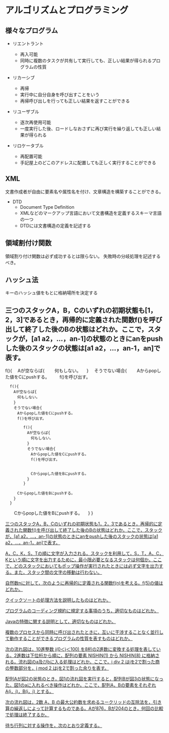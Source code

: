 # アルゴリズムとプログラミング

## 様々なプログラム
- リエントラント
  - 再入可能
  - 同時に複数のタスクが共有して実行しても、正しい結果が得られるプログラムの性質

- リカーシブ
  - 再帰
  - 実行中に自分自身を呼び出すことをいう
  - 再帰呼び出しを行っても正しい結果を返すことができる

- リユーザブル
  - 逐次再使用可能
  - 一度実行した後、ロードしなおさずに再び実行を繰り返しても正しい結果が得られる

- リロケータブル
  - 再配置可能
  - 手記屋上のどこのアドレスに配置しても正しく実行することができる


## XML
文書作成者が自由に要素名や属性名を付け、文章構造を構築することができる。

- DTD
  - Document Type Definition
  - XMLなどのマークアップ言語において文書構造を定義するスキーマ言語の一つ
  - DTDには文書構造の定義を記述する

## 領域割付け関数
領域割り付け関数は必ず成功するとは限らない。
失敗時の分岐処理を記述するべき。


## ハッシュ法
キーのハッシュ値をもとに格納場所を決定する


## 三つのスタックA，B，Cのいずれの初期状態も[1，2，3]であるとき，再帰的に定義された関数f()を呼び出して終了した後のBの状態はどれか。ここで，スタックが，[a1 a2，…，an-1]の状態のときにanをpushした後のスタックの状態は[a1 a2，…，an-1，an]で表す。
f(){
　Aが空ならば{
　　何もしない。
　}
　そうでない場合{
　　Aからpopした値をCにpushする。
　　f()を呼び出す。

      f(){
      　Aが空ならば{
      　　何もしない。
      　}
      　そうでない場合{
      　　Aからpopした値をCにpushする。
      　　f()を呼び出す。

            f(){
            　Aが空ならば{
            　　何もしない。
            　}
            　そうでない場合{
            　　Aからpopした値をCにpushする。
            　　f()を呼び出す。


            　　Cからpopした値をBにpushする。
            　}
            }

      　　Cからpopした値をBにpushする。
      　}
      }

　　Cからpopした値をBにpushする。
　}
}


[三つのスタックA，B，Cのいずれの初期状態も1，2，3であるとき，再帰的に定義された関数f()を呼び出して終了した後のBの状態はどれか。ここで，スタックが，[a1 a2，…，an-1]の状態のときにanをpushした後のスタックの状態は[a1 a2，…，an-1，an]で表す。](https://www.fe-siken.com/kakomon/31_haru/q6.html)


[A，C，K，S，Tの順に文字が入力される。スタックを利用して，S，T，A，C，Kという順に文字を出力するために，最小限必要となるスタックは何個か。ここで，どのスタックにおいてもポップ操作が実行されたときには必ず文字を出力する。また，スタック間の文字の移動は行わない。](https://www.fe-siken.com/kakomon/01_aki/q8.html)


[自然数nに対して，次のように再帰的に定義される関数f(n)を考える。f(5)の値はどれか。](https://www.fe-siken.com/kakomon/01_aki/q11.html)


[クイックソートの処理方法を説明したものはどれか。](https://www.fe-siken.com/kakomon/30_aki/q6.html)


[プログラムのコーディング規約に規定する事項のうち，適切なものはどれか。](https://www.fe-siken.com/kakomon/30_aki/q7.html)


[Javaの特徴に関する説明として，適切なものはどれか。](https://www.fe-siken.com/kakomon/30_aki/q8.html)


[複数のプロセスから同時に呼び出されたときに，互いに干渉することなく並行して動作することができるプログラムの性質を表すものはどれか。](https://www.fe-siken.com/kakomon/31_haru/q8.html)


[次の流れ図は，10進整数 j(0＜j＜100) を8桁の2進数に変換する処理を表している。2進数は下位桁から順に，配列の要素 NISHIN(1) から NISHIN(8) に格納される。流れ図のa及びbに入る処理はどれか。ここで，j div 2 はjを2で割った商の整数部分を，j mod 2 はjを2で割った余りを表す。](https://www.fe-siken.com/kakomon/01_aki/q1.html)


[配列Aが図2の状態のとき，図1の流れ図を実行すると，配列Bが図3の状態になった。図1のaに入れるべき操作はどれか。ここで，配列A，Bの要素をそれぞれ A(i，j)，B(i，j) とする。](https://www.fe-siken.com/kakomon/01_aki/q9.html)


[次の流れ図は，2数 A，B の最大公約数を求めるユークリッドの互除法を，引き算の繰返しによって計算するものである。Aが876，Bが204のとき，何回の比較で処理は終了するか。](https://www.fe-siken.com/kakomon/31_haru/q7.html)


[待ち行列に対する操作を，次のとおり定義する。](https://www.fe-siken.com/kakomon/30_aki/q5.html)
